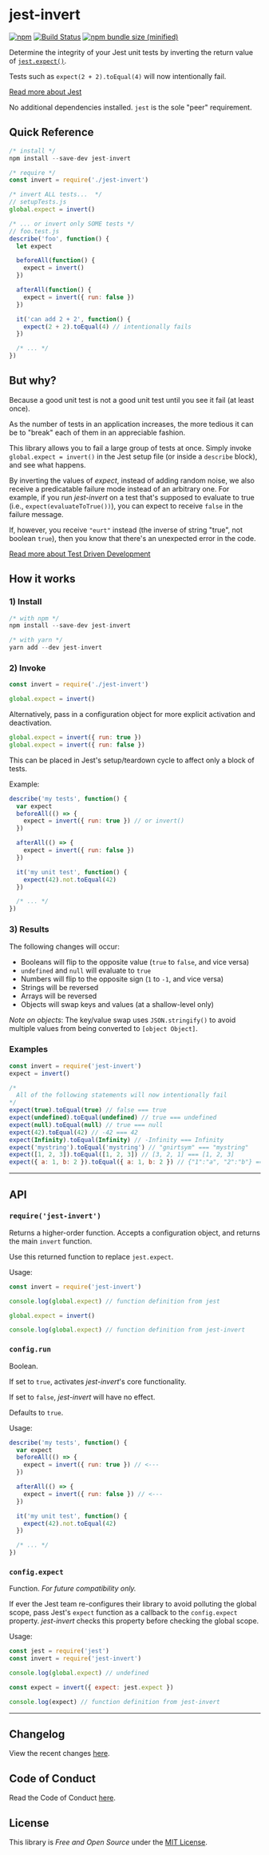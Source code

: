 # jest-invert

[![npm](https://img.shields.io/npm/v/jest-invert.svg)](https://www.npmjs.com/package/jest-invert) [![Build Status](https://travis-ci.com/dentemple/jest-invert.svg?branch=master)](https://travis-ci.com/dentemple/jest-invert) [![npm bundle size (minified)](https://img.shields.io/bundlephobia/min/jest-invert.svg)](https://www.npmjs.com/package/jest-invert)

Determine the integrity of your Jest unit tests by inverting the return value of [`jest.expect()`](https://jestjs.io/docs/en/expect).

Tests such as `expect(2 + 2).toEqual(4)` will now intentionally fail.

[Read more about Jest](https://jestjs.io/)

No additional dependencies installed. `jest` is the sole "peer" requirement.

## Quick Reference

```js
/* install */
npm install --save-dev jest-invert

/* require */
const invert = require('./jest-invert')

/* invert ALL tests...  */
// setupTests.js
global.expect = invert()

/* ... or invert only SOME tests */
// foo.test.js
describe('foo', function() {
  let expect

  beforeAll(function() {
    expect = invert()
  })

  afterAll(function() {
    expect = invert({ run: false })
  })

  it('can add 2 + 2', function() {
    expect(2 + 2).toEqual(4) // intentionally fails
  })

  /* ... */
})
```

## But why?

Because a good unit test is not a good unit test until you see it fail (at least once).

As the number of tests in an application increases, the more tedious it can be to "break" each of them in an appreciable fashion.

This library allows you to fail a large group of tests at once. Simply invoke `global.expect = invert()` in the Jest setup file (or inside a `describe` block), and see what happens.

By inverting the values of _expect_, instead of adding random noise, we also receive a predicatable failure mode instead of an arbitrary one. For example, if you run _jest-invert_ on a test that's supposed to evaluate to true (i.e., `expect(evaluateToTrue())`), you can expect to receive `false` in the failure message.

If, however, you receive `"eurt"` instead (the inverse of string "true", not boolean `true`), then you know that there's an unexpected error in the code.

[Read more about Test Driven Development](https://en.wikipedia.org/wiki/Test-driven_development)

## How it works

### 1) Install

```js
/* with npm */
npm install --save-dev jest-invert

/* with yarn */
yarn add --dev jest-invert
```

### 2) Invoke

```js
const invert = require('./jest-invert')

global.expect = invert()
```

Alternatively, pass in a configuration object for more explicit activation and deactivation.

```js
global.expect = invert({ run: true })
global.expect = invert({ run: false })
```

This can be placed in Jest's setup/teardown cycle to affect only a block of tests.

Example:

```js
describe('my tests', function() {
  var expect
  beforeAll(() => {
    expect = invert({ run: true }) // or invert()
  })

  afterAll(() => {
    expect = invert({ run: false })
  })

  it('my unit test', function() {
    expect(42).not.toEqual(42)
  })

  /* ... */
})
```

### 3) Results

The following changes will occur:

- Booleans will flip to the opposite value (`true` to `false`, and vice versa)
- `undefined` and `null` will evaluate to `true`
- Numbers will flip to the opposite sign (`1` to `-1`, and vice versa)
- Strings will be reversed
- Arrays will be reversed
- Objects will swap keys and values (at a shallow-level only)

_Note on objects_: The key/value swap uses `JSON.stringify()` to avoid multiple values from being converted to `[object Object]`.

### Examples

```js
const invert = require('jest-invert')
expect = invert()

/*
  All of the following statements will now intentionally fail
*/
expect(true).toEqual(true) // false === true
expect(undefined).toEqual(undefined) // true === undefined
expect(null).toEqual(null) // true === null
expect(42).toEqual(42) // -42 === 42
expect(Infinity).toEqual(Infinity) // -Infinity === Infinity
expect('mystring').toEqual('mystring') // "gnirtsym" === "mystring"
expect([1, 2, 3]).toEqual([1, 2, 3]) // [3, 2, 1] === [1, 2, 3]
expect({ a: 1, b: 2 }).toEqual({ a: 1, b: 2 }) // {"1":"a", "2":"b"} === { a: 1, b: 2 }
```

---

## API

### `require('jest-invert')`

Returns a higher-order function. Accepts a configuration object, and returns the main `invert` function.

Use this returned function to replace `jest.expect`.

Usage:

```js
const invert = require('jest-invert')

console.log(global.expect) // function definition from jest

global.expect = invert()

console.log(global.expect) // function definition from jest-invert
```

### `config.run`

Boolean.

If set to `true`, activates _jest-invert_'s core functionality.

If set to `false`, _jest-invert_ will have no effect.

Defaults to `true`.

Usage:

```js
describe('my tests', function() {
  var expect
  beforeAll(() => {
    expect = invert({ run: true }) // <---
  })

  afterAll(() => {
    expect = invert({ run: false }) // <---
  })

  it('my unit test', function() {
    expect(42).not.toEqual(42)
  })

  /* ... */
})
```

### `config.expect`

Function. _For future compatibility only._

If ever the Jest team re-configures their library to avoid polluting the global scope, pass Jest's `expect` function as a callback to the `config.expect` property. _jest-invert_ checks this property before checking the global scope.

Usage:

```js
const jest = require('jest')
const invert = require('jest-invert')

console.log(global.expect) // undefined

const expect = invert({ expect: jest.expect })

console.log(expect) // function definition from jest-invert
```

---

## Changelog

View the recent changes [here](CHANGELOG.md).

## Code of Conduct

Read the Code of Conduct [here](CODE-OF-CONDUCT.md).

## License

This library is _Free and Open Source_ under the [MIT License](LICENSE).
